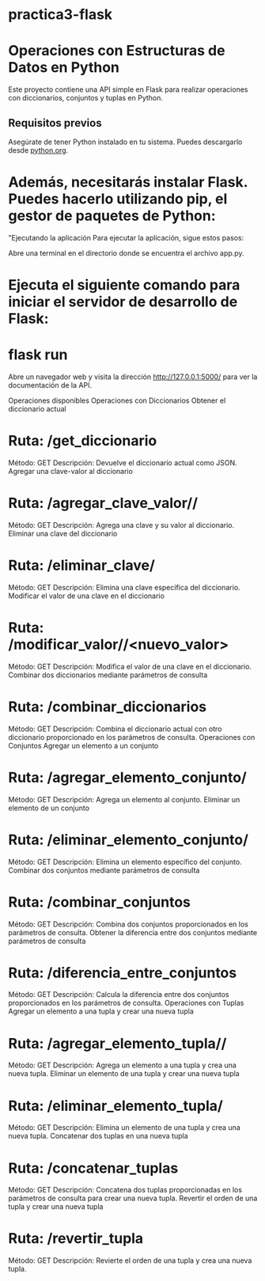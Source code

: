 # practica3-flask

# Operaciones con Estructuras de Datos en Python

Este proyecto contiene una API simple en Flask para realizar operaciones con diccionarios, conjuntos y tuplas en Python.

## Requisitos previos

Asegúrate de tener Python instalado en tu sistema. Puedes descargarlo desde [python.org](https://www.python.org/downloads/).

# Además, necesitarás instalar Flask. Puedes hacerlo utilizando pip, el gestor de paquetes de Python:


"Ejecutando la aplicación
Para ejecutar la aplicación, sigue estos pasos:

Abre una terminal en el directorio donde se encuentra el archivo app.py.

# Ejecuta el siguiente comando para iniciar el servidor de desarrollo de Flask:


# flask run
Abre un navegador web y visita la dirección http://127.0.0.1:5000/ para ver la documentación de la API.

Operaciones disponibles
Operaciones con Diccionarios
Obtener el diccionario actual

# Ruta: /get_diccionario
Método: GET
Descripción: Devuelve el diccionario actual como JSON.
Agregar una clave-valor al diccionario

# Ruta: /agregar_clave_valor/<clave>/<valor>
Método: GET
Descripción: Agrega una clave y su valor al diccionario.
Eliminar una clave del diccionario

# Ruta: /eliminar_clave/<clave>
Método: GET
Descripción: Elimina una clave específica del diccionario.
Modificar el valor de una clave en el diccionario

# Ruta: /modificar_valor/<clave>/<nuevo_valor>
Método: GET
Descripción: Modifica el valor de una clave en el diccionario.
Combinar dos diccionarios mediante parámetros de consulta

# Ruta: /combinar_diccionarios
Método: GET
Descripción: Combina el diccionario actual con otro diccionario proporcionado en los parámetros de consulta.
Operaciones con Conjuntos
Agregar un elemento a un conjunto

# Ruta: /agregar_elemento_conjunto/<elemento>
Método: GET
Descripción: Agrega un elemento al conjunto.
Eliminar un elemento de un conjunto

# Ruta: /eliminar_elemento_conjunto/<elemento>
Método: GET
Descripción: Elimina un elemento específico del conjunto.
Combinar dos conjuntos mediante parámetros de consulta

# Ruta: /combinar_conjuntos
Método: GET
Descripción: Combina dos conjuntos proporcionados en los parámetros de consulta.
Obtener la diferencia entre dos conjuntos mediante parámetros de consulta

# Ruta: /diferencia_entre_conjuntos
Método: GET
Descripción: Calcula la diferencia entre dos conjuntos proporcionados en los parámetros de consulta.
Operaciones con Tuplas
Agregar un elemento a una tupla y crear una nueva tupla

# Ruta: /agregar_elemento_tupla/<elemento>/<tupla>
Método: GET
Descripción: Agrega un elemento a una tupla y crea una nueva tupla.
Eliminar un elemento de una tupla y crear una nueva tupla

# Ruta: /eliminar_elemento_tupla/<elemento>
Método: GET
Descripción: Elimina un elemento de una tupla y crea una nueva tupla.
Concatenar dos tuplas en una nueva tupla

# Ruta: /concatenar_tuplas
Método: GET
Descripción: Concatena dos tuplas proporcionadas en los parámetros de consulta para crear una nueva tupla.
Revertir el orden de una tupla y crear una nueva tupla

# Ruta: /revertir_tupla
Método: GET
Descripción: Revierte el orden de una tupla y crea una nueva tupla.

